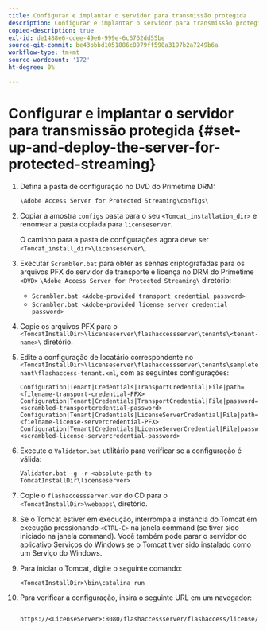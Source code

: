 ```yaml
---
title: Configurar e implantar o servidor para transmissão protegida
description: Configurar e implantar o servidor para transmissão protegida
copied-description: true
exl-id: de1488e6-ccee-49e6-999e-6c6762dd55be
source-git-commit: be43bbbd1051886c8979ff590a3197b2a7249b6a
workflow-type: tm+mt
source-wordcount: '172'
ht-degree: 0%

---
```


# Configurar e implantar o servidor para transmissão protegida {#set-up-and-deploy-the-server-for-protected-streaming}

1. Defina a pasta de configuração no DVD do Primetime DRM:

   `\Adobe Access Server for Protected Streaming\configs\`
1. Copiar a amostra `configs` pasta para o seu `<Tomcat_installation_dir>` e renomear a pasta copiada para `licenseserver`.

   O caminho para a pasta de configurações agora deve ser `<Tomcat_install_dir>\licenseserver\`.
1. Executar `Scrambler.bat` para obter as senhas criptografadas para os arquivos PFX do servidor de transporte e licença no DRM do Primetime `<DVD>` `\Adobe Access Server for Protected Streaming\` diretório:

   * `Scrambler.bat <Adobe-provided transport credential password>`
   * `Scrambler.bat <Adobe-provided license server credential password>`

1. Copie os arquivos PFX para o `<TomcatInstallDir>\licenseserver\flashaccessserver\tenants\<tenant-name>\` diretório.
1. Edite a configuração de locatário correspondente no `<TomcatInstallDir>\licenseserver\flashaccessserver\tenants\sampletenant\flashaccess-tenant.xml`, com as seguintes configurações:

   ```
   Configuration|Tenant|Credentials|TransportCredential|File|path=<filename-transport-credential-PFX> 
   Configuration|Tenant|Credentials|TransportCredential|File|password=<scrambled-transportcredential-password> 
   Configuration|Tenant|Credentials|LicenseServerCredential|File|path=<fielname-license-servercredential-PFX> 
   Configuration|Tenant|Credentials|LicenseServerCredential|File|password=<scrambled-license-servercredential-password>
   ```

1. Execute o `Validator.bat` utilitário para verificar se a configuração é válida:

   ```
   Validator.bat -g -r <absolute-path-to TomcatInstallDir\licenseserver>
   ```

1. Copie o `flashaccessserver.war` do CD para o `<TomcatInstallDir>\webapps\` diretório.
1. Se o Tomcat estiver em execução, interrompa a instância do Tomcat em execução pressionando `<CTRL-C>` na janela command (se tiver sido iniciado na janela command). Você também pode parar o servidor do aplicativo Serviços do Windows se o Tomcat tiver sido instalado como um Serviço do Windows.
1. Para iniciar o Tomcat, digite o seguinte comando:

   ```
   <TomcatInstallDir>\bin\catalina run
   ```

1. Para verificar a configuração, insira o seguinte URL em um navegador:

   ```
    https://<LicenseServer>:8080/flashaccessserver/flashaccess/license/v2
   ```
